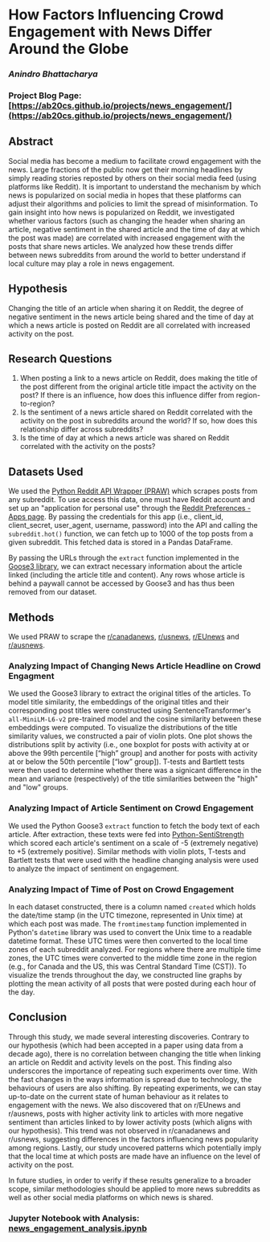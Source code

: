 # How Factors Influencing Crowd Engagement with News Differ Around the Globe
### _Anindro Bhattacharya_

### Project Blog Page: [https://ab20cs.github.io/projects/news_engagement/](https://ab20cs.github.io/projects/news_engagement/)

## Abstract
Social media has become a medium to facilitate crowd engagement with the news. Large fractions of the public now get their morning headlines by simply reading stories reposted by others on their social media feed (using platforms like Reddit). It is important to understand the mechanism by which news is popularized on social media in hopes that these platforms can adjust their algorithms and policies to limit the spread of misinformation. To gain insight into how news is popularized on Reddit, we investigated whether various factors (such as changing the header when sharing an article, negative sentiment in the shared article and the time of day at which the post was made) are correlated with increased engagement with the posts that share news articles. We analyzed how these trends differ between news subreddits from around the world to better understand if local culture may play a role in news engagement.

## Hypothesis
Changing the title of an article when sharing it on Reddit, the degree of negative sentiment in the news article being shared and the time of day at which a news article is posted on Reddit are all correlated with increased activity on the post.

## Research Questions
1. When posting a link to a news article on Reddit, does making the title of the post different from the original article title impact the activity on the post? If there is an influence, how does this influence differ from region-to-region? 
2. Is the sentiment of a news article shared on Reddit correlated with the activity on the post in subreddits around the world? If so, how does this relationship differ across subreddits?
3. Is the time of day at which a news article was shared on Reddit correlated with the activity on the posts?  

## Datasets Used
We used the [Python Reddit API Wrapper (PRAW)](https://praw.readthedocs.io/en/stable/index.html) which scrapes posts from any subreddit. To use access this data, one must have Reddit account and set up an "application for personal use" through the [Reddit Preferences - Apps page](https://www.reddit.com/prefs/apps). By passing the credentials for this app (i.e., client_id, client_secret, user_agent, username, password) into the API and calling the `subreddit.hot()` function, we can fetch up to 1000 of the top posts from a given subreddit. This fetched data is stored in a Pandas DataFrame. 

By passing the URLs through the `extract` function implemented in the [Goose3 library](https://goose3.readthedocs.io/en/latest/), we can extract necessary information about the article linked (including the article title and content). Any rows whose article is behind a paywall cannot be accessed by Goose3 and has thus been removed from our dataset.

## Methods
We used PRAW to scrape the [r/canadanews](https://reddit.com/r/canadanews), [r/usnews](https://reddit.com/r/usanews), [r/EUnews](https://reddit.com/r/EUnews) and [r/ausnews](https://reddit.com/r/ausnews).

### Analyzing Impact of Changing News Article Headline on Crowd Engagment
We used the Goose3 library to extract the original titles of the articles. To model title similarity, the embeddings of the original titles and their corresponding post titles were constructed using SentenceTransformer's `all-MiniLM-L6-v2` pre-trained model and the cosine similarity between these embeddings were computed. To visualize the distributions of the title similarity values, we constructed a pair of violin plots. One plot shows the distributions split by activity (i.e., one boxplot for posts with activity at or above the 99th percentile [“high” group] and another for posts with activity at or below the 50th percentile [“low” group]). T-tests and Bartlett tests were then used to determine whether there was a signicant difference in the mean and variance (respectively) of the title similarities between the "high" and "low" groups.

### Analyzing Impact of Article Sentiment on Crowd Engagement
We used the Python Goose3 `extract` function to fetch the body text of each article. After extraction, these texts were fed into [Python-SentiStrength](https://github.com/hykilpikonna/PySenti) which scored each article's sentiment on a scale of -5 (extremely negative) to +5 (extremely positive). Similar methods with violin plots, T-tests and Bartlett tests that were used with the headline changing analysis were used to analyze the impact of sentiment on engagement.

### Analyzing Impact of Time of Post on Crowd Engagement
In each dataset constructed, there is a column named `created` which holds the date/time stamp (in the UTC timezone, represented in Unix time) at which each post was made. The `fromtimestamp` function implemented in Python's `datetime` library was used to convert the Unix time to a readable datetime format. These UTC times were then converted to the local time zones of each subreddit analyzed. For regions where there are multiple time zones, the UTC times were converted to the middle time zone in the region (e.g., for Canada and the US, this was Central Standard Time (CST)). To visualize the trends throughout the day, we constructed line graphs by plotting the mean activity of all posts that were posted during each hour of the day.

## Conclusion
Through this study, we made several interesting discoveries. Contrary to our hypothesis (which had been accepted in a paper using data from a decade ago), there is no correlation between changing the title when linking an article on Reddit and activity levels on the post. This finding also underscores the importance of repeating such experiments over time. With the fast changes in the ways information is spread due to technology, the behaviours of users are also shifting. By repeating experiments, we can stay up-to-date on the current state of human behaviour as it relates to engagement with the news. We also discovered that on r/EUnews and r/ausnews, posts with higher activity link to articles with more negative sentiment than articles linked to by lower activity posts (which aligns with our hypothesis). This trend was not observed in r/canadanews and r/usnews, suggesting differences in the factors influencing news popularity among regions. Lastly, our study uncovered patterns which potentially imply that the local time at which posts are made have an influence on the level of activity on the post. 

In future studies, in order to verify if these results generalize to a broader scope, similar methodologies should be applied to more news subreddits as well as other social media platforms on which news is shared.

### Jupyter Notebook with Analysis: [news_engagement_analysis.ipynb](news_engagement_analysis.ipynb)
